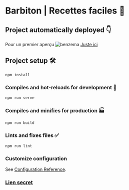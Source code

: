 # Barbiton | Recettes faciles 🥘

## Project automatically deployed 👇

Pour un premier aperçu
![benzema](https://user-images.githubusercontent.com/58217204/170877509-ed4bb5e2-62e7-49e6-b8dc-ec7b49ecb9f6.gif)
[Juste ici](https://clever-kringle-b55b7d.netlify.app/)

## Project setup 🛠️
```
npm install
```

### Compiles and hot-reloads for development 👷
```
npm run serve
```

### Compiles and minifies for production 🏭
```
npm run build
```

### Lints and fixes files ✅
```
npm run lint
```

### Customize configuration
See [Configuration Reference](https://cli.vuejs.org/config/).

### [Lien secret](https://sax.ticrea.fr/)
